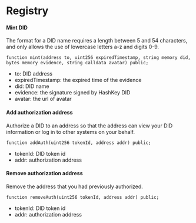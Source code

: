 # Registry

#### Mint DID

The format for a DID name requires a length between 5 and 54 characters, and only allows the use of lowercase letters a-z and digits 0-9.

```solidity
function mint(address to, uint256 expiredTimestamp, string memory did, bytes memory evidence, string calldata avatar) public;
```

* to: DID address
* expiredTimestamp: the expired time of the evidence
* did: DID name
* evidence: the signature signed by HashKey DID
* avatar: the url of avatar

#### Add authorization address

Authorize a DID to an address so that the address can view your DID information or log in to other systems on your behalf.

```solidity
function addAuth(uint256 tokenId, address addr) public;
```

* tokenId: DID token id
* addr: authorization address

#### Remove authorization address

Remove the address that you had previously authorized.

```solidity
function removeAuth(uint256 tokenId, address addr) public;
```

* tokenId: DID token id
* addr: authorization address
